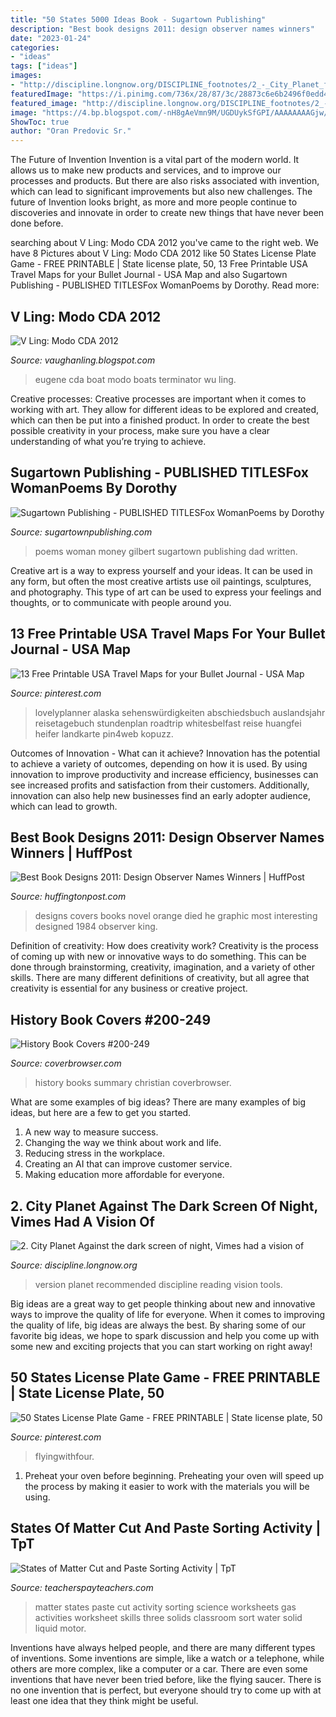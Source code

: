 ```yaml
---
title: "50 States 5000 Ideas Book - Sugartown Publishing"
description: "Best book designs 2011: design observer names winners"
date: "2023-01-24"
categories:
- "ideas"
tags: ["ideas"]
images:
- "http://discipline.longnow.org/DISCIPLINE_footnotes/2_-_City_Planet_files/untitled_2.jpg"
featuredImage: "https://i.pinimg.com/736x/28/87/3c/28873c6e6b2496f0edd48c7c191b0b32.jpg"
featured_image: "http://discipline.longnow.org/DISCIPLINE_footnotes/2_-_City_Planet_files/untitled_2.jpg"
image: "https://4.bp.blogspot.com/-nH8gAeVmn9M/UGDUykSfGPI/AAAAAAAAGjw/-JgFgCy_0SY/s1600/terminator+attemp+4.jpg"
ShowToc: true
author: "Oran Predovic Sr."
---
```



The Future of Invention
Invention is a vital part of the modern world. It allows us to make new products and services, and to improve our processes and products. But there are also risks associated with invention, which can lead to significant improvements but also new challenges. The future of Invention looks bright, as more and more people continue to discoveries and innovate in order to create new things that have never been done before.

	

		
searching about V Ling: Modo CDA 2012 you've came to the right web. We have 8 Pictures about V Ling: Modo CDA 2012 like 50 States License Plate Game - FREE PRINTABLE | State license plate, 50, 13 Free Printable USA Travel Maps for your Bullet Journal - USA Map and also Sugartown Publishing - PUBLISHED TITLESFox WomanPoems by Dorothy. Read more:
		
    
## V Ling: Modo CDA 2012

<img loading=lazy src="https://4.bp.blogspot.com/-nH8gAeVmn9M/UGDUykSfGPI/AAAAAAAAGjw/-JgFgCy_0SY/s1600/terminator+attemp+4.jpg" onerror="this.onerror=null;this.src='https://tse3.mm.bing.net/th?id=OIP.wQKN_HJ5UULScEyanrvl2gHaJh&amp;pid=15.1';" alt="V Ling: Modo CDA 2012">

_Source: vaughanling.blogspot.com_

>eugene cda boat modo boats terminator wu ling. 

	

Creative processes:
Creative processes are important when it comes to working with art. They allow for different ideas to be explored and created, which can then be put into a finished product. In order to create the best possible creativity in your process, make sure you have a clear understanding of what you’re trying to achieve.

    
## Sugartown Publishing - PUBLISHED TITLESFox WomanPoems By Dorothy

<img loading=lazy src="http://sugartownpublishing.com/yahoo_site_admin/assets/images/Cathy-Dana-cover_sm.89183628_std.jpg" onerror="this.onerror=null;this.src='https://tse3.mm.bing.net/th?id=OIP.31-AppI3G-nZ9WYDicoiEwAAAA&amp;pid=15.1';" alt="Sugartown Publishing - PUBLISHED TITLESFox WomanPoems by Dorothy">

_Source: sugartownpublishing.com_

>poems woman money gilbert sugartown publishing dad written. 

	

Creative art is a way to express yourself and your ideas. It can be used in any form, but often the most creative artists use oil paintings, sculptures, and photography. This type of art can be used to express your feelings and thoughts, or to communicate with people around you.

    
## 13 Free Printable USA Travel Maps For Your Bullet Journal - USA Map

<img loading=lazy src="https://i.pinimg.com/736x/e1/d7/da/e1d7dac09f063d4db8ed60a63c4877a7.jpg" onerror="this.onerror=null;this.src='https://tse1.mm.bing.net/th?id=OIP.DkSENFz-AzkzuVfTIe9UgwHaFu&amp;pid=15.1';" alt="13 Free Printable USA Travel Maps for your Bullet Journal - USA Map">

_Source: pinterest.com_

>lovelyplanner alaska sehenswürdigkeiten abschiedsbuch auslandsjahr reisetagebuch stundenplan roadtrip whitesbelfast reise huangfei heifer landkarte pin4web kopuzz. 

	

Outcomes of Innovation - What can it achieve?
Innovation has the potential to achieve a variety of outcomes, depending on how it is used. By using innovation to improve productivity and increase efficiency, businesses can see increased profits and satisfaction from their customers. Additionally, innovation can also help new businesses find an early adopter audience, which can lead to growth.

    
## Best Book Designs 2011: Design Observer Names Winners | HuffPost

<img loading=lazy src="http://i.huffpost.com/gen/798341/images/o-BEST-BOOK-COVERS-facebook.jpg" onerror="this.onerror=null;this.src='https://tse1.mm.bing.net/th?id=OIP.J5IYGxhcDo7fWViFf8Mw_gHaLG&amp;pid=15.1';" alt="Best Book Designs 2011: Design Observer Names Winners | HuffPost">

_Source: huffingtonpost.com_

>designs covers books novel orange died he graphic most interesting designed 1984 observer king. 

	

Definition of creativity: How does creativity work?
Creativity is the process of coming up with new or innovative ways to do something. This can be done through brainstorming, creativity, imagination, and a variety of other skills. There are many different definitions of creativity, but all agree that creativity is essential for any business or creative project.

    
## History Book Covers #200-249

<img loading=lazy src="https://www.coverbrowser.com/image/history-books/249-5.jpg" onerror="this.onerror=null;this.src='https://tse2.mm.bing.net/th?id=OIP.fJrj1I4GgvFodLiDvmZcGAAAAA&amp;pid=15.1';" alt="History Book Covers #200-249">

_Source: coverbrowser.com_

>history books summary christian coverbrowser. 

	

What are some examples of big ideas?
There are many examples of big ideas, but here are a few to get you started. 
1. A new way to measure success. 
2. Changing the way we think about work and life. 
3. Reducing stress in the workplace. 
4. Creating an AI that can improve customer service. 
5. Making education more affordable for everyone.

    
## 2. City Planet Against The Dark Screen Of Night, Vimes Had A Vision Of

<img loading=lazy src="http://discipline.longnow.org/DISCIPLINE_footnotes/2_-_City_Planet_files/untitled_2.jpg" onerror="this.onerror=null;this.src='https://tse2.mm.bing.net/th?id=OIP.Z7GyEhUgM9P-rB3sMII30wHaLB&amp;pid=15.1';" alt="2. City Planet Against the dark screen of night, Vimes had a vision of">

_Source: discipline.longnow.org_

>version planet recommended discipline reading vision tools. 

	

Big ideas are a great way to get people thinking about new and innovative ways to improve the quality of life for everyone. When it comes to improving the quality of life, big ideas are always the best. By sharing some of our favorite big ideas, we hope to spark discussion and help you come up with some new and exciting projects that you can start working on right away!

    
## 50 States License Plate Game - FREE PRINTABLE | State License Plate, 50

<img loading=lazy src="https://i.pinimg.com/736x/28/87/3c/28873c6e6b2496f0edd48c7c191b0b32.jpg" onerror="this.onerror=null;this.src='https://tse2.mm.bing.net/th?id=OIP.g6Ra0XUtfDKxN93wO6vrzwHaLG&amp;pid=15.1';" alt="50 States License Plate Game - FREE PRINTABLE | State license plate, 50">

_Source: pinterest.com_

>flyingwithfour. 

	

1. Preheat your oven before beginning. Preheating your oven will speed up the process by making it easier to work with the materials you will be using.

    
## States Of Matter Cut And Paste Sorting Activity | TpT

<img loading=lazy src="https://ecdn.teacherspayteachers.com/thumbitem/States-of-Matter-Cut-and-Paste-Sorting-Activity-086965800-1376272613-1453431942/original-823158-1.jpg" onerror="this.onerror=null;this.src='https://tse2.mm.bing.net/th?id=OIP.KVDSnXPxMBezJbOMAkr7SQAAAA&amp;pid=15.1';" alt="States of Matter Cut and Paste Sorting Activity | TpT">

_Source: teacherspayteachers.com_

>matter states paste cut activity sorting science worksheets gas activities worksheet skills three solids classroom sort water solid liquid motor. 

	

Inventions have always helped people, and there are many different types of inventions. Some inventions are simple, like a watch or a telephone, while others are more complex, like a computer or a car. There are even some inventions that have never been tried before, like the flying saucer. There is no one invention that is perfect, but everyone should try to come up with at least one idea that they think might be useful.

